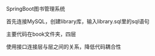 SpringBoot图书管理系统

首先连接MySQL，创建library库，输入library.sql里的sql语句

主要代码在book文件夹，四层

使用接口连接层与层之间的关系，降低代码耦合性

